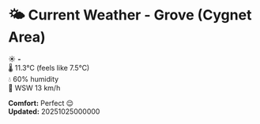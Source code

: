 # 🌤️ Current Weather - Grove (Cygnet Area)

☀️ **-**  
🌡️ 11.3°C (feels like 7.5°C)  
💧 60% humidity  
💨 WSW 13 km/h  

**Comfort:** Perfect 😌  
**Updated:** 20251025000000
